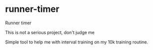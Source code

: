 # runner-timer
Runner timer

This is not a serious project, don't judge me

Simple tool to help me with interval training on my 10k training routine.

